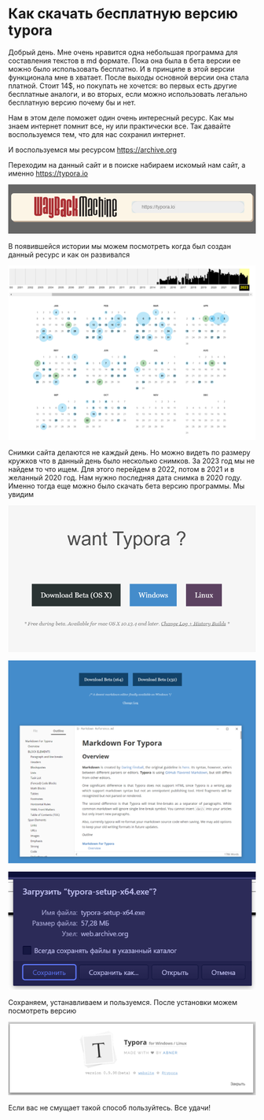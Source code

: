 # Как скачать бесплатную версию typora

Добрый день. Мне очень нравится одна небольшая программа для составления текстов в md формате. Пока она была в бета версии ее можно было использовать бесплатно. И в принципе в этой версии функционала мне в хватает. После выходы основной версии она стала платной. Стоит 14$, но покупать не хочется: во первых есть другие бесплатные аналоги, и во вторых, если можно использовать легально бесплатную версию почему бы и нет.

Нам в этом деле поможет один очень интересный ресурс. Как мы знаем интернет помнит все, ну или практически все. Так давайте воспользуемся тем, что для нас сохранил интернет.

И воспользуемся мы ресурсом https://archive.org

Переходим на данный сайт и в поиске набираем искомый нам сайт, а именно https://typora.io

![image-20231031135934009](./README.assets/image-20231031135934009.png)

В появившейся истории мы можем посмотреть когда был создан данный ресурс и как он развивался

![image-20231031140048926](./README.assets/image-20231031140048926.png)

Снимки сайта делаются не каждый день. Но можно видеть по размеру кружков что в данный день было несколько снимков. За 2023 год мы не найдем то что ищем. Для этого перейдем в 2022, потом в 2021 и в желанный 2020 год. Нам нужно последняя дата снимка в 2020 году. Именно тогда еще можно было скачать бета версию программы. Мы увидим

![image-20231031140541137](./README.assets/image-20231031140541137.png)



![image-20231031140600358](./README.assets/image-20231031140600358.png)

![image-20231031140618147](./README.assets/image-20231031140618147.png)

Сохраняем, устанавливаем и пользуемся. После установки можем посмотреть версию 

![image-20231031141124737](./README.assets/image-20231031141124737.png)

Если вас не смущает такой способ пользуйтесь. Все удачи!
